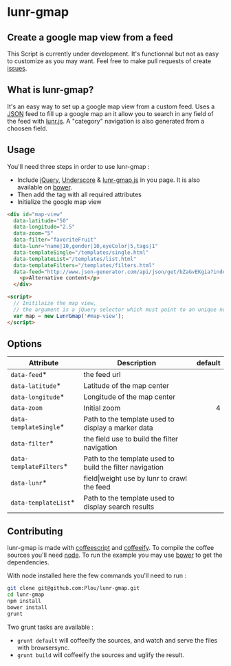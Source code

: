 # lunr-gmap
## Create a google map view from a feed

This Script is currently under development. It's functionnal but not as easy to customize as you may want. Feel free to make pull requests of create [issues](https://github.com/Plou/lunr-gmap/issues).

## What is lunr-gmap?

It's an easy way to set up a google map view from a custom feed.
Uses a [JSON](http://www.json-generator.com/api/json/get/bZaGvEKgia) feed to fill up a google map an it allow you to search in any field of the feed with [lunr.js](http://lunrjs.com/). A "category" navigation is also generated from a choosen field.

## Usage
You'll need three steps in order to use lunr-gmap :
  - Include [jQuery](http://jquery.com/), [Underscore](underscorejs.org) & [lunr-gmap.js](https://github.com/Plou/lunr-gmap) in you page. It is also available on [bower](http://bower.io).
  - Then add the tag with all required attributes
  - Initialize the google map view

```html
<div id="map-view"
  data-latitude="50"
  data-longitude="2.5"
  data-zoom="5"
  data-filter="favoriteFruit"
  data-lunr="name|10,gender|10,eyeColor|5,tags|1"
  data-templateSingle="/templates/single.html"
  data-templateList="/templates/list.html"
  data-templateFilters="/templates/filters.html"
  data-feed="http://www.json-generator.com/api/json/get/bZaGvEKgia?indent=2">
    <p>Alternative content</p>
  </div>

<script>
  // Initilaize the map view,
  // the argument is a jQuery selector which must point to an unique node
  var map = new LunrGmap('#map-view');
</script>
```

## Options

| Attribute                 | Description                                               | default |
| ---------                 | --------------------------------------------------------- | -------:|
| `data-feed`*              | the feed url                                              |         |
| `data-latitude`*          | Latitude of the map center                                |         |
| `data-longitude`*         | Longitude of the map center                               |         |
| `data-zoom`               | Initial zoom                                              | 4       |
| `data-templateSingle`*    | Path to the template used to display a marker data        |         |
| `data-filter`*            | the field use to build the filter navigation              |         |
| `data-templateFilters`*   | Path to the template used to build the filter navigation  |         |
| `data-lunr`*              | field&#124;weight use by lunr to crawl the feed                |         |
| `data-templateList`*      | Path to the template used to display search results       |         |

## Contributing

lunr-gmap is made with [coffeescript](http://coffeescript.org/) and [coffeeify](https://github.com/jnordberg/coffeeify). To compile the coffee sources you'll need [node](http://nodejs.org/). To run the example you may use [bower](http://bower.io) to get the dependencies.

With node installed here the few commands you'll need to run :

```bash
git clone git@github.com:Plou/lunr-gmap.git
cd lunr-gmap
npm install
bower install
grunt
```

Two grunt tasks are available :
  - `grunt default` will coffeeify the sources, and watch and serve the files with browsersync.
  - `grunt build` will coffeeify the sources and uglify the result.
